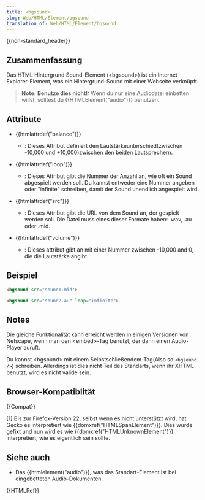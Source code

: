 ```yaml
---
title: <bgsound>
slug: Web/HTML/Element/bgsound
translation_of: Web/HTML/Element/bgsound
---
```

{{non-standard_header}}

## Zusammenfassung

Das HTML Hintergrund Sound-Element (\<bgsound>) ist ein Internet Explorer-Element, was ein Hintergrund-Sound mit einer Webseite verknüpft.

> **Note:** **Benutze dies nicht!:** Wenn du nur eine Audiodatei einbetten willst, solltest du {{HTMLElement("audio")}} benutzen.

## Attribute

- {{htmlattrdef("balance")}}
  - : Dieses Attribut definiert den Lautstärkeunterschied(zwischen -10,000 und +10,000)zwischen den beiden Lautsprechern.
- {{htmlattrdef("loop")}}
  - : Dieses Attribut gibt die Nummer der Anzahl an, wie oft ein Sound abgespielt werden soll. Du kannst entweder eine Nummer angeben oder "infinite" schreiben, damit der Sound unendlich angespielt wird.

- {{htmlattrdef("src")}}
  - : Dieses Attribut gibt die URL von dem Sound an, der gespielt werden soll. Die Datei muss eines dieser Formate haben: .wav, .au oder .mid.
- {{htmlattrdef("volume")}}
  - : Dieses attribut gibt an mit einer Nummer zwischen -10,000 and 0, die die Lautstärke angibt.

## Beispiel

```html
<bgsound src="sound1.mid">

<bgsound src="sound2.au" loop="infinite">
```

## Notes

Die gleiche Funktionalität kann erreicht werden in einigen Versionen von Netscape, wenn man den \<embed>-Tag benutzt, der dann einen Audio-Player auruft.

Du kannst \<bgsound> mit einem Selbstschließendem-Tag(Also so:`<bgsound />`) schreiben. Allerdings ist dies nicht Teil des Standarts, wenn ihr XHTML benutzt, wird es nicht valide sein.

## Browser-Kompatiblität

{{Compat}}

\[1] Bis zur Firefox-Version 22, selbst wenn es nicht unterstützt wird, hat Gecko es interpretiert wie {{domxref("HTMLSpanElement")}}. Dies wurde gefixt und nun wird es wie {{domxref("HTMLUnknownElement")}} interpretiert, wie es eigentlich sein sollte.

## Siehe auch

- Das {{htmlelement("audio")}}, was das Standart-Element ist bei eingebetteten Audio-Dokumenten.

{{HTMLRef}}
